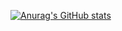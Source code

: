 [![Anurag's GitHub stats](https://github-readme-stats.vercel.app/api?username=BerkeA111)](https://github.com/anuraghazra/github-readme-stats)
